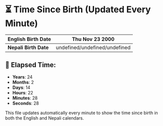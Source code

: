 # ⏳ Time Since Birth (Updated Every Minute)

| **English Birth Date** | Thu Nov 23 2000 |
|------------------------|-------------------------------------|
| **Nepali Birth Date**  | undefined/undefined/undefined                  |

## 📅 Elapsed Time:

- **Years**: 24
- **Months**: 2
- **Days**: 14
- **Hours**: 22
- **Minutes**: 28
- **Seconds**: 28

This file updates automatically every minute to show the time since birth in both the English and Nepali calendars.